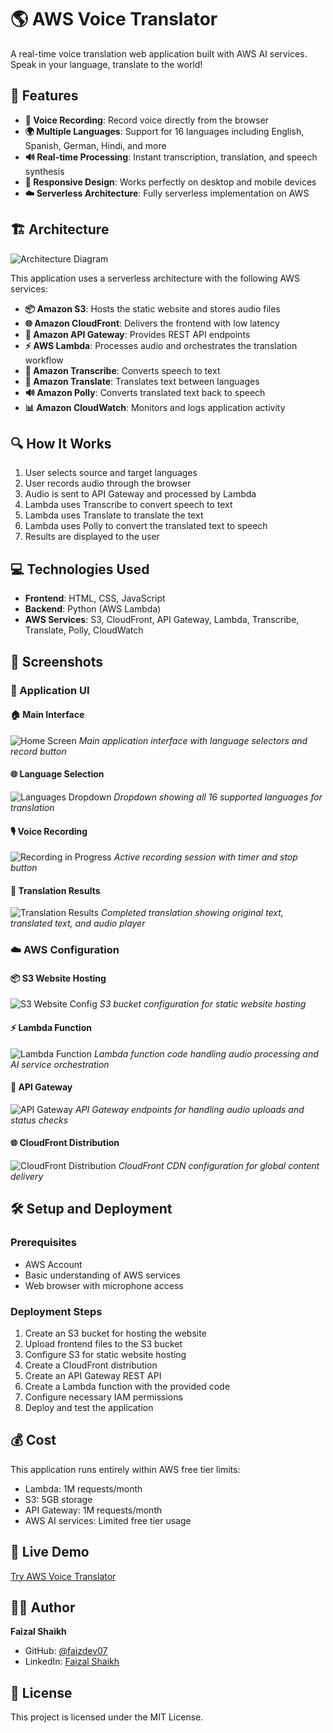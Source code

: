 # 🌎 AWS Voice Translator

A real-time voice translation web application built with AWS AI services. Speak in your language, translate to the world!

## 🚀 Features

- **🎤 Voice Recording**: Record voice directly from the browser
- **🌍 Multiple Languages**: Support for 16 languages including English, Spanish, German, Hindi, and more
- **🔊 Real-time Processing**: Instant transcription, translation, and speech synthesis
- **📱 Responsive Design**: Works perfectly on desktop and mobile devices
- **☁️ Serverless Architecture**: Fully serverless implementation on AWS

## 🏗️ Architecture

![Architecture Diagram](screenshots/VoiceTranslatorArc.gif)

This application uses a serverless architecture with the following AWS services:

- **📦 Amazon S3**: Hosts the static website and stores audio files
- **🌐 Amazon CloudFront**: Delivers the frontend with low latency
- **🔌 Amazon API Gateway**: Provides REST API endpoints
- **⚡ AWS Lambda**: Processes audio and orchestrates the translation workflow
- **🎯 Amazon Transcribe**: Converts speech to text
- **🔄 Amazon Translate**: Translates text between languages
- **🔊 Amazon Polly**: Converts translated text back to speech
- **📊 Amazon CloudWatch**: Monitors and logs application activity

## 🔍 How It Works

1. User selects source and target languages
2. User records audio through the browser
3. Audio is sent to API Gateway and processed by Lambda
4. Lambda uses Transcribe to convert speech to text
5. Lambda uses Translate to translate the text
6. Lambda uses Polly to convert the translated text to speech
7. Results are displayed to the user

## 💻 Technologies Used

- **Frontend**: HTML, CSS, JavaScript
- **Backend**: Python (AWS Lambda)
- **AWS Services**: S3, CloudFront, API Gateway, Lambda, Transcribe, Translate, Polly, CloudWatch

## 📸 Screenshots

### 📱 Application UI

#### 🏠 Main Interface
![Home Screen](screenshots/home-screen.png)
*Main application interface with language selectors and record button*

#### 🌐 Language Selection
![Languages Dropdown](screenshots/languages-dropdown.png)
*Dropdown showing all 16 supported languages for translation*

#### 🎙️ Voice Recording
![Recording in Progress](screenshots/recording-in-progress.png)
*Active recording session with timer and stop button*

#### 🔄 Translation Results
![Translation Results](screenshots/translation-results.png)
*Completed translation showing original text, translated text, and audio player*

### ☁️ AWS Configuration

#### 📦 S3 Website Hosting
![S3 Website Config](screenshots/s3-website-config.png)
*S3 bucket configuration for static website hosting*

#### ⚡ Lambda Function
![Lambda Function](screenshots/lambda-function.png)
*Lambda function code handling audio processing and AI service orchestration*

#### 🔌 API Gateway
![API Gateway](screenshots/api-gateway.png)
*API Gateway endpoints for handling audio uploads and status checks*

#### 🌐 CloudFront Distribution
![CloudFront Distribution](screenshots/cloudfront-distribution.png)
*CloudFront CDN configuration for global content delivery*

## 🛠️ Setup and Deployment

### Prerequisites
- AWS Account
- Basic understanding of AWS services
- Web browser with microphone access

### Deployment Steps
1. Create an S3 bucket for hosting the website
2. Upload frontend files to the S3 bucket
3. Configure S3 for static website hosting
4. Create a CloudFront distribution
5. Create an API Gateway REST API
6. Create a Lambda function with the provided code
7. Configure necessary IAM permissions
8. Deploy and test the application

## 💰 Cost

This application runs entirely within AWS free tier limits:
- Lambda: 1M requests/month
- S3: 5GB storage
- API Gateway: 1M requests/month
- AWS AI services: Limited free tier usage

## 🔗 Live Demo

[Try AWS Voice Translator](https://dpqwzl9ab21i2.cloudfront.net/)

## 👨‍💻 Author

**Faizal Shaikh**
- GitHub: [@faizdev07](https://github.com/faizdev07)
- LinkedIn: [Faizal Shaikh](https://www.linkedin.com/in/faizalshaikh-pro)

## 📄 License

This project is licensed under the MIT License.
